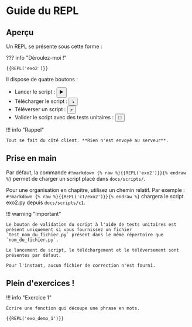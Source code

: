 # Guide du REPL

## Aperçu

Un REPL se présente sous cette forme :

??? info "Déroulez-moi !"

    {{REPL('exo2')}}

Il dispose de quatre boutons : 

- Lancer le script : <button class="emoji">▶️</button> 
- Télécharger le script : <button class="emoji">⤵️</button>
- Téléverser un script : <button class="emoji">⤴️</button>
- Valider le script avec des tests unitaires : <button class="emoji_dark">🛂</button>

!!! info "Rappel"

    Tout se fait du côté client. **Rien n'est envoyé au serveur**.

## Prise en main

Par défaut, la commande `#!markdown {% raw %}{{REPL('exo2')}}{% endraw %}` permet de charger un script placé dans `docs/scripts/`. 

Pour une organisation en chapitre, utilisez un chemin relatif. Par exemple : `#!markdown {% raw %}{{REPL('c1/exo2')}}{% endraw %}` chargera le script exo2.py depuis `docs/scripts/c1`.

!!! warning "Important"

    Le bouton de validation du script à l'aide de tests unitaires est présent uniquement si vous fournissez un fichier `test_nom_du_fichier.py` présent dans le même répertoire que `nom_du_fichier.py`.

    Le lancement du script, le téléchargement et le téléversement sont présentes par défaut.

    Pour l'instant, aucun fichier de correction n'est fourni.

## Plein d'exercices !

!!! info "Exercice 1"

    Écrire une fonction qui découpe une phrase en mots.

    {{REPL('exo_demo_1')}}


<!-- ??? info "Patience, patience"

    Le guide du REPL arrive bientôt.
 -->
